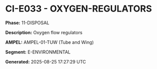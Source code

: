 # CI-E033 - OXYGEN-REGULATORS

**Phase:** 11-DISPOSAL

**Description:** Oxygen flow regulators

**AMPEL:** AMPEL-01-TUW (Tube and Wing)

**Segment:** E-ENVIRONMENTAL

**Generated:** 2025-08-25 17:27:29 UTC
